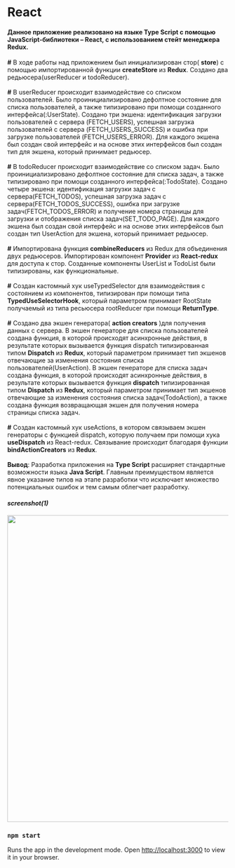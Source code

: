 

# React

#### Данное приложение реализовано на языке Type Script с помощью JavaScript-библиотеки – React, с использованием стейт менеджера Redux.

<p>
          
<b>#</b> В ходе работы над приложением был инициализирован стор&#40;
<b>store</b>&#41; с помощью импортированной функции <b>createStore</b>
из <b>Redux</b>. Создано два редьюсера&#40;userReducer и
todoReducer&#41;.
<br />
<br />
<b>#</b> В userReducer происходит взаимодействие со списком
пользователей. Было проинициализировано дефолтное состояние для списка
пользователей, а также типизировано при помощи созданного
интерфейса&#40;:UserState&#41;. Создано три экшена: идентификация
загрузки пользователей с сервера &#40;FETCH_USERS&#41;, успешная
загрузка пользователей с сервера &#40;FETCH_USERS_SUCCESS&#41; и
ошибка при загрузке пользователей &#40;FETCH_USERS_ERROR&#41;. Для
каждого экшена был создан свой интерфейс и на основе этих интерфейсов
был создан тип для экшена, который принимает редьюсер.
<br />
<br />
<b>#</b> В todoReducer происходит взаимодействие со списком задач.
Было проинициализировано дефолтное состояние для списка задач, а также
типизировано при помощи созданного интерфейса&#40;:TodoState&#41;.
Создано четыре экшена: идентификация загрузки задач с
сервера&#40;FETCH_TODOS&#41;, успешная загрузка задач с
сервера&#40;FETCH_TODOS_SUCCESS&#41;, ошибка при загрузке
задач&#40;FETCH_TODOS_ERROR&#41; и получение номера страницы для
загрузки и отображения списка задач&#40;SET_TODO_PAGE&#41;. Для
каждого экшена был создан свой интерфейс и на основе этих интерфейсов
был создан тип UserAction для экшена, который принимает редьюсер.
<br />
<br />
<b>#</b> Импортирована функция <b>combineReducers</b> из Redux для
объединения двух редьюсеров. Импортирован компонент <b>Provider</b> из
<b>React-redux</b> для доступа к стор. Созданные компоненты UserList и
TodoList были типизированы, как функциональные.
<br />
<br />
<b>#</b> Создан кастомный хук useTypedSelector для взаимодействия с
состоянием из компонентов, типизирован при помощи типа
<b>TypedUseSelectorHook</b>, который параметром принимает RootState
получаемый из типа ресьюсера rootReducer при помощи <b>ReturnType</b>.
<br />
<br />
<b>#</b> Создано два экшен генератора&#40; <b>action creators</b>
&#41;для получения данных с сервера. В экшен генераторе для списка
пользователей создана функция, в которой происходят асинхронные
действия, в результате которых вызывается функция dispatch
типизированная типом <b>Dispatch</b> из <b>Redux</b>, который
параметром принимает тип экшенов отвечающие за изменения состояния
списка пользователей&#40;UserAction&#41;. В экшен генераторе для
списка задач создана функция, в которой происходят асинхронные
действия, в результате которых вызывается функция <b>dispatch</b>
типизированная типом <b>Dispatch</b> из <b>Redux</b>, который
параметром принимает тип экшенов отвечающие за изменения состояния
списка задач&#40;TodoAction&#41;, а также создана функция возвращающая
экшен для получения номера страницы списка задач.
<br />
<br />
<b>#</b> Создан кастомный хук useActions, в котором связываем экшен
генераторы с функцией dispatch, которую получаем при помощи хука
<b>useDispatch</b> из React-redux. Связывание происходит благодаря
функции <b>bindActionCreators</b> из <b>Redux</b>.
<br />
<br />
<b>Вывод</b>: Разработка приложения на <b>Type Script</b> расширяет
стандартные возможности языка <b>Java Script</b>. Главным
преимуществом является явное указание типов на этапе разработки что
исключает множество потенциальных ошибок и тем самым облегчает
разработку.
</p>

#### _screenshot(1)_

<img src="./photo_for_readme/1.png" width="700">



### `npm start`

Runs the app in the development mode.
Open [http://localhost:3000](http://localhost:3000) to view it in your browser.